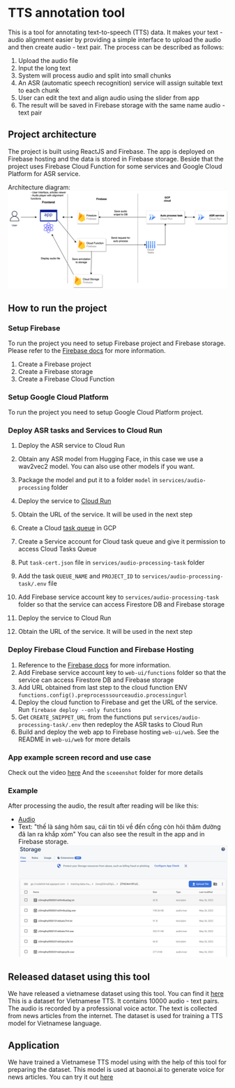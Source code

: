 # TTS annotation tool
This is a tool for annotating text-to-speech (TTS) data.
It makes your text - audio alignment easier by providing a simple interface to upload the audio and then create audio - text pair.
The process can be described as follows:
1. Upload the audio file
2. Input the long text
3. System will process audio and split into small chunks
4. An ASR (automatic speech recognition) service will assign suitable text to each chunk
5. User can edit the text and align audio using the slider from app
6. The result will be saved in Firebase storage with the same name audio - text pair


## Project architecture
The project is built using ReactJS and Firebase. The app is deployed on Firebase hosting and the data is stored in Firebase storage.
Beside that the project uses Firebase Cloud Function for some services and Google Cloud Platform for ASR service.

Architecture diagram:
![Architecture diagram](Architecture_diagram.png)

## How to run the project
### Setup Firebase
To run the project you need to setup Firebase project and Firebase storage. 
Please refer to the [Firebase docs](https://firebase.google.com/docs?authuser=0&hl=en) for more information.

1. Create a Firebase project
2. Create a Firebase storage
3. Create a Firebase Cloud Function

### Setup Google Cloud Platform
To run the project you need to setup Google Cloud Platform project.

### Deploy ASR tasks and Services to Cloud Run
1. Deploy the ASR service to Cloud Run 
2. Obtain any ASR model from Hugging Face, in this case we use a wav2vec2 model. You can also use other models if you want.
3. Package the model and put it to a folder `model` in `services/audio-processing` folder
4. Deploy the service to [Cloud Run](https://cloud.google.com/run/docs/quickstarts/build-and-deploy/deploy-python-service)
5. Obtain the URL of the service. It will be used in the next step

6. Create a Cloud [task queue](https://cloud.google.com/tasks/docs/creating-queues) in GCP
7. Create a Service account for Cloud task queue and give it permission to access Cloud Tasks Queue
8. Put `task-cert.json` file in `services/audio-processing-task` folder
9. Add the task `QUEUE_NAME` and `PROJECT_ID` to `services/audio-processing-task/.env` file
10. Add Firebase service account key to `services/audio-processing-task` folder so that the service can access Firestore DB and Firebase storage
11. Deploy the service to Cloud Run
12. Obtain the URL of the service. It will be used in the next step

### Deploy Firebase Cloud Function and Firebase Hosting
1. Reference to the [Firebase docs](https://firebase.google.com/docs?authuser=0&hl=en) for more information.
2. Add Firebase service account key to `web-ui/functions` folder so that the service can access Firestore DB and Firebase storage
3. Add URL obtained from last step to the cloud function ENV `functions.config().preprocesssourceaudio.processingurl`
4. Deploy the cloud function to Firebase and get the URL of the service. Run `firebase deploy --only functions`
5. Get `CREATE_SNIPPET_URL` from the functions put `services/audio-processing-task/.env` then redeploy the ASR tasks to Cloud Run 
6. Build and deploy the web app to Firebase hosting `web-ui/web`. See the README in `web-ui/web` for more details

### App example screen record and use case
Check out the video [here](https://drive.google.com/file/d/1w60td0FO5AnC88cc0maUydnsw5q3zWL0/view)
And the `sceeenshot` folder for more details


### Example
After processing the audio, the result after reading will be like this:
- [Audio](https://drive.google.com/file/d/1w60td0FO5AnC88cc0maUydnsw5q3zWL0/view)
- Text: "thế là sáng hôm sau, cái tin tôi về đến cổng còn hỏi thăm đường đã lan ra khắp xóm"
You can also see the result in the app and in Firebase storage.
![Storage Screenshot](screenshot/Cloud_storage.png)

## Released dataset using this tool
We have released a vietnamese dataset using this tool. You can find it [here](https://github.com/CodeLinkIO/vietnamese-voice-dataset)
This is a dataset for Vietnamese TTS. It contains 10000 audio - text pairs. 
The audio is recorded by a professional voice actor. The text is collected from news articles from the internet. 
The dataset is used for training a TTS model for Vietnamese language.

## Application
We have trained a Vietnamese TTS model using with the help of this tool for preparing the dataset. This model is used at baonoi.ai to generate voice for news articles. You can try it out [here](https://baonoi.ai/)